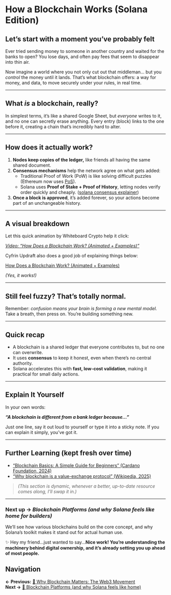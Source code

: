 # How a Blockchain Works (Solana Edition)

## Let’s start with a moment you’ve probably felt

Ever tried sending money to someone in another country and waited for the banks to open? You lose days, and often pay fees that seem to disappear into thin air.

Now imagine a world where you not only cut out that middleman… but you *control* the money until it lands. That’s what blockchain offers: a way for money, and data, to move securely under your rules, in real time.

---

## What *is* a blockchain, really?

In simplest terms, it’s like a shared Google Sheet, but *everyone* writes to it, and no one can secretly erase anything. Every entry (block) links to the one before it, creating a chain that’s incredibly hard to alter.

---

## How does it actually work?

1. **Nodes keep copies of the ledger,** like friends all having the same shared document.
2. **Consensus mechanisms** help the network agree on what gets added:
    - Traditional Proof of Work (PoW) is like solving difficult puzzles (Ethereum now uses [PoS](https://ethereum.org/en/developers/docs/consensus-mechanisms/pos/)).
    - Solana uses **Proof of Stake + Proof of History**, letting nodes verify order quickly and cheaply. ([solana consensus explainer](https://neodyme.io/en/blog/solana_consensus/))
3. **Once a block is approved**, it’s added forever, so your actions become part of an unchangeable history.

---

## A visual breakdown

Let this quick animation by Whiteboard Crypto help it click:

[*Video: “How Does a Blockchain Work? (Animated + Examples)”*](https://www.youtube.com/watch?v=kHybf1aC-jE)

Cyfrin Updraft also does a good job of explaining things below:

[How Does a Blockchain Work? (Animated + Examples)](https://updraft.cyfrin.io/courses/blockchain-basics/basics/how-the-blockchain-works?utm_source=chatgpt.com)

*(Yes, it works!)*

---

## Still feel fuzzy? That’s totally normal.

Remember: *confusion means your brain is forming a new mental model.* Take a breath, then press on. You’re building something new.

---

## Quick recap

- A blockchain is a shared ledger that everyone contributes to, but no one can overwrite.
- It uses **consensus** to keep it honest, even when there’s no central authority.
- Solana accelerates this with **fast, low-cost validation**, making it practical for small daily actions.

---

## Explain It Yourself

In your own words:

_**“A blockchain is different from a bank ledger because…”**_

Just one line, say it out loud to yourself or type it into a sticky note. If you can explain it simply, you’ve got it.

---

## Further Learning (kept fresh over time)

- [“Blockchain Basics: A Simple Guide for Beginners” (Cardano Foundation, 2024)](https://cardanofoundation.org/blog/blockchain-basics-simple-guide-beginners)
- [“Why blockchain is a value-exchange protocol” (Wikipedia, 2025)](https://en.wikipedia.org/wiki/Blockchain)

> *(This section is dynamic, whenever a better, up-to-date resource comes along, I’ll swap it in.)*

---

### Next up → *Blockchain Platforms (and why Solana feels like home for builders)*

We’ll see how various blockchains build on the core concept, and why Solana’s toolkit makes it stand out for actual human use.

✨ Hey my friend...just wanted to say...**Nice work! You’re understanding the machinery behind digital ownership, and it’s already setting you up ahead of most people.**

## Navigation  

**← Previous:** [🚀 Why Blockchain Matters: The Web3 Movement](./why-blockchain-matters.md)  
**Next →** [🧩 Blockchain Platforms (and why Solana feels like home)](./blockchain-platforms-and-how-solana-stands-out.md)